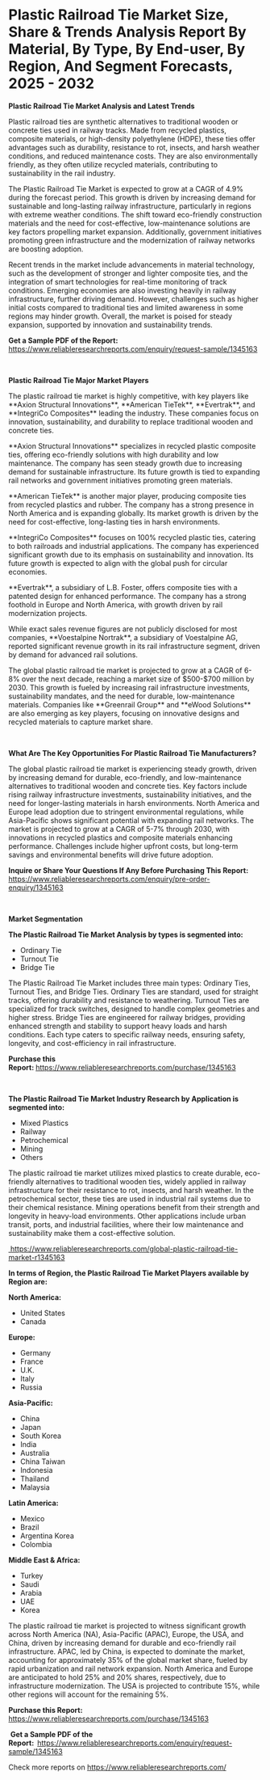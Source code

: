 <p><h1>Plastic Railroad Tie Market Size, Share & Trends Analysis Report By Material, By Type, By End-user, By Region, And Segment Forecasts, 2025 - 2032</h1></p><p><strong>Plastic Railroad Tie Market Analysis and Latest Trends</strong></p>
<p><p>Plastic railroad ties are synthetic alternatives to traditional wooden or concrete ties used in railway tracks. Made from recycled plastics, composite materials, or high-density polyethylene (HDPE), these ties offer advantages such as durability, resistance to rot, insects, and harsh weather conditions, and reduced maintenance costs. They are also environmentally friendly, as they often utilize recycled materials, contributing to sustainability in the rail industry.</p><p>The Plastic Railroad Tie Market is expected to grow at a CAGR of 4.9% during the forecast period. This growth is driven by increasing demand for sustainable and long-lasting railway infrastructure, particularly in regions with extreme weather conditions. The shift toward eco-friendly construction materials and the need for cost-effective, low-maintenance solutions are key factors propelling market expansion. Additionally, government initiatives promoting green infrastructure and the modernization of railway networks are boosting adoption.</p><p>Recent trends in the market include advancements in material technology, such as the development of stronger and lighter composite ties, and the integration of smart technologies for real-time monitoring of track conditions. Emerging economies are also investing heavily in railway infrastructure, further driving demand. However, challenges such as higher initial costs compared to traditional ties and limited awareness in some regions may hinder growth. Overall, the market is poised for steady expansion, supported by innovation and sustainability trends.</p></p>
<p><strong>Get a Sample PDF of the Report:&nbsp;</strong> <a href="https://www.reliableresearchreports.com/enquiry/request-sample/1345163?utm_campaign=38&utm_medium=2&utm_source=Github&utm_content=ia&utm_term=22012025&utm_id=plastic-railroad-tie">https://www.reliableresearchreports.com/enquiry/request-sample/1345163</a></p>
<p>&nbsp;</p>
<p><strong>Plastic Railroad Tie Major Market Players</strong></p>
<p><p>The plastic railroad tie market is highly competitive, with key players like **Axion Structural Innovations**, **American TieTek**, **Evertrak**, and **IntegriCo Composites** leading the industry. These companies focus on innovation, sustainability, and durability to replace traditional wooden and concrete ties.</p><p>**Axion Structural Innovations** specializes in recycled plastic composite ties, offering eco-friendly solutions with high durability and low maintenance. The company has seen steady growth due to increasing demand for sustainable infrastructure. Its future growth is tied to expanding rail networks and government initiatives promoting green materials.</p><p>**American TieTek** is another major player, producing composite ties from recycled plastics and rubber. The company has a strong presence in North America and is expanding globally. Its market growth is driven by the need for cost-effective, long-lasting ties in harsh environments.</p><p>**IntegriCo Composites** focuses on 100% recycled plastic ties, catering to both railroads and industrial applications. The company has experienced significant growth due to its emphasis on sustainability and innovation. Its future growth is expected to align with the global push for circular economies.</p><p>**Evertrak**, a subsidiary of L.B. Foster, offers composite ties with a patented design for enhanced performance. The company has a strong foothold in Europe and North America, with growth driven by rail modernization projects.</p><p>While exact sales revenue figures are not publicly disclosed for most companies, **Voestalpine Nortrak**, a subsidiary of Voestalpine AG, reported significant revenue growth in its rail infrastructure segment, driven by demand for advanced rail solutions.</p><p>The global plastic railroad tie market is projected to grow at a CAGR of 6-8% over the next decade, reaching a market size of $500-$700 million by 2030. This growth is fueled by increasing rail infrastructure investments, sustainability mandates, and the need for durable, low-maintenance materials. Companies like **Greenrail Group** and **eWood Solutions** are also emerging as key players, focusing on innovative designs and recycled materials to capture market share.</p></p>
<p>&nbsp;</p>
<p><strong>What Are The Key Opportunities For Plastic Railroad Tie Manufacturers?</strong></p>
<p><p>The global plastic railroad tie market is experiencing steady growth, driven by increasing demand for durable, eco-friendly, and low-maintenance alternatives to traditional wooden and concrete ties. Key factors include rising railway infrastructure investments, sustainability initiatives, and the need for longer-lasting materials in harsh environments. North America and Europe lead adoption due to stringent environmental regulations, while Asia-Pacific shows significant potential with expanding rail networks. The market is projected to grow at a CAGR of 5-7% through 2030, with innovations in recycled plastics and composite materials enhancing performance. Challenges include higher upfront costs, but long-term savings and environmental benefits will drive future adoption.</p></p>
<p><strong>Inquire or Share Your Questions If Any Before Purchasing This Report:</strong> <a href="https://www.reliableresearchreports.com/enquiry/pre-order-enquiry/1345163?utm_campaign=38&utm_medium=2&utm_source=Github&utm_content=ia&utm_term=22012025&utm_id=plastic-railroad-tie">https://www.reliableresearchreports.com/enquiry/pre-order-enquiry/1345163</a></p>
<p>&nbsp;</p>
<p><strong>Market Segmentation</strong></p>
<p><strong>The Plastic Railroad Tie Market Analysis by types is segmented into:</strong></p>
<p><ul><li>Ordinary Tie</li><li>Turnout Tie</li><li>Bridge Tie</li></ul></p>
<p><p>The Plastic Railroad Tie Market includes three main types: Ordinary Ties, Turnout Ties, and Bridge Ties. Ordinary Ties are standard, used for straight tracks, offering durability and resistance to weathering. Turnout Ties are specialized for track switches, designed to handle complex geometries and higher stress. Bridge Ties are engineered for railway bridges, providing enhanced strength and stability to support heavy loads and harsh conditions. Each type caters to specific railway needs, ensuring safety, longevity, and cost-efficiency in rail infrastructure.</p></p>
<p><strong>Purchase this Report:&nbsp;</strong><a href="https://www.reliableresearchreports.com/purchase/1345163?utm_campaign=38&utm_medium=2&utm_source=Github&utm_content=ia&utm_term=22012025&utm_id=plastic-railroad-tie">https://www.reliableresearchreports.com/purchase/1345163</a></p>
<p>&nbsp;</p>
<p><strong>The Plastic Railroad Tie Market Industry Research by Application is segmented into:</strong></p>
<p><ul><li>Mixed Plastics</li><li>Railway</li><li>Petrochemical</li><li>Mining</li><li>Others</li></ul></p>
<p><p>The plastic railroad tie market utilizes mixed plastics to create durable, eco-friendly alternatives to traditional wooden ties, widely applied in railway infrastructure for their resistance to rot, insects, and harsh weather. In the petrochemical sector, these ties are used in industrial rail systems due to their chemical resistance. Mining operations benefit from their strength and longevity in heavy-load environments. Other applications include urban transit, ports, and industrial facilities, where their low maintenance and sustainability make them a cost-effective solution.</p></p>
<p><a href="https://www.reliableresearchreports.com/global-plastic-railroad-tie-market-r1345163?utm_campaign=38&utm_medium=2&utm_source=Github&utm_content=ia&utm_term=22012025&utm_id=plastic-railroad-tie">&nbsp;https://www.reliableresearchreports.com/global-plastic-railroad-tie-market-r1345163</a></p>
<p><strong>In terms of Region, the Plastic Railroad Tie Market Players available by Region are:</strong></p>
<p>
    <p> <strong> North America: </strong>
        <ul>
            <li>United States</li>
            <li>Canada</li>
        </ul>
        </p> 
    <p> <strong> Europe: </strong>
        <ul>
            <li>Germany</li>
            <li>France</li>
            <li>U.K.</li>
            <li>Italy</li>
            <li>Russia</li>
        </ul>
        </p> 
    <p> <strong> Asia-Pacific: </strong>
        <ul>
            <li>China</li>
            <li>Japan</li>
            <li>South Korea</li>
            <li>India</li>
            <li>Australia</li>
            <li>China Taiwan</li>
            <li>Indonesia</li>
            <li>Thailand</li>
            <li>Malaysia</li>
        </ul>
        </p> 
    <p> <strong> Latin America: </strong>
        <ul>
            <li>Mexico</li>
            <li>Brazil</li>
            <li>Argentina Korea</li>
            <li>Colombia</li>
        </ul>
        </p> 
    <p> <strong> Middle East & Africa: </strong>
        <ul>
            <li>Turkey</li>
            <li>Saudi</li>
            <li>Arabia</li>
            <li>UAE</li>
            <li>Korea</li>
        </ul>
    </p>
    </p>
<p><p>The plastic railroad tie market is projected to witness significant growth across North America (NA), Asia-Pacific (APAC), Europe, the USA, and China, driven by increasing demand for durable and eco-friendly rail infrastructure. APAC, led by China, is expected to dominate the market, accounting for approximately 35% of the global market share, fueled by rapid urbanization and rail network expansion. North America and Europe are anticipated to hold 25% and 20% shares, respectively, due to infrastructure modernization. The USA is projected to contribute 15%, while other regions will account for the remaining 5%.</p></p>
<p><strong>Purchase this Report: </strong><a href="https://www.reliableresearchreports.com/purchase/1345163?utm_campaign=38&utm_medium=2&utm_source=Github&utm_content=ia&utm_term=22012025&utm_id=plastic-railroad-tie">https://www.reliableresearchreports.com/purchase/1345163</a></p>
<p>&nbsp;<strong>Get a Sample PDF of the Report:&nbsp;&nbsp;</strong><a href="https://www.reliableresearchreports.com/enquiry/request-sample/1345163?utm_campaign=38&utm_medium=2&utm_source=Github&utm_content=ia&utm_term=22012025&utm_id=plastic-railroad-tie">https://www.reliableresearchreports.com/enquiry/request-sample/1345163</a></p>
<p><strong></strong></p>
<p>Check more reports on <a href="https://www.reliableresearchreports.com/?utm_campaign=38&utm_medium=2&utm_source=Github&utm_content=ia&utm_term=22012025&utm_id=plastic-railroad-tie">https://www.reliableresearchreports.com/</a></p>